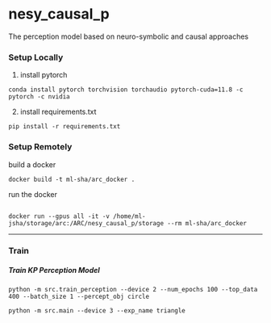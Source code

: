# nesy_causal_p

The perception model based on neuro-symbolic and causal approaches

### Setup Locally

1. install pytorch

```
conda install pytorch torchvision torchaudio pytorch-cuda=11.8 -c pytorch -c nvidia
```

2. install requirements.txt

``` 
pip install -r requirements.txt
```

### Setup Remotely

build a docker

``` 
docker build -t ml-sha/arc_docker .
```

run the docker

```

docker run --gpus all -it -v /home/ml-jsha/storage/arc:/ARC/nesy_causal_p/storage --rm ml-sha/arc_docker

```

----

### Train

##### Train KP Perception Model

``` 
python -m src.train_perception --device 2 --num_epochs 100 --top_data 400 --batch_size 1 --percept_obj circle
```


``` 
python -m src.main --device 3 --exp_name triangle
```